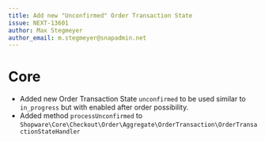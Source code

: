 ```yaml
---
title: Add new "Unconfirmed" Order Transaction State
issue: NEXT-13601
author: Max Stegmeyer
author_email: m.stegmeyer@snapadmin.net
---
```

# Core
* Added new Order Transaction State `unconfirmed` to be used similar to `in_progress` but with enabled after order possibility.
* Added method `processUnconfirmed` to `Shopware\Core\Checkout\Order\Aggregate\OrderTransaction\OrderTransactionStateHandler`
